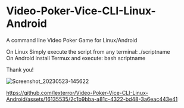 # Video-Poker-Vice-CLI-Linux-Android
A command line Video Poker Game for Linux/Android

On Linux Simply execute the script from any terminal: ./scriptname 
<br>
On Android install Termux and execute: bash scriptname

Thank you!


![Screenshot_20230523-145622](https://github.com/lexterror/Video-Poker-Vice-CLI-Linux-Android/assets/16135535/f1d1d056-908b-42da-ad72-11f4e1795c64)




https://github.com/lexterror/Video-Poker-Vice-CLI-Linux-Android/assets/16135535/2c1b9bba-a81c-4322-bd48-3a6eac443e41


